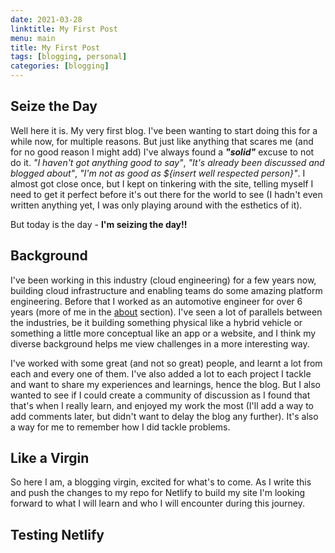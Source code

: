 ```yaml
---
date: 2021-03-28
linktitle: My First Post
menu: main
title: My First Post
tags: [blogging, personal]
categories: [blogging]
---
```


## Seize the Day

Well here it is. My very first blog. I've been wanting to start doing this for a while now, for multiple reasons. But just like anything that scares me (and for no good reason I might add) I've always found a _**"solid"**_ excuse to not do it. _"I haven't got anything good to say"_, _"It's already been discussed and blogged about"_, _"I'm not as good as ${insert well respected person}"_. I almost got close once, but I kept on tinkering with the site, telling myself I need to get it perfect before it's out there for the world to see (I hadn't even written anything yet, I was only playing around with the esthetics of it).

But today is the day - **I'm seizing the day!!**

## Background

I've been working in this industry (cloud engineering) for a few years now, building cloud infrastructure and enabling teams do some amazing platform engineering. Before that I worked as an automotive engineer for over 6 years (more of me in the [about](/about) section). I've seen a lot of parallels between the industries, be it building something physical like a hybrid vehicle or something a little more conceptual like an app or a website, and I think my diverse background helps me view challenges in a more interesting way. 

I've worked with some great (and not so great) people, and learnt a lot from each and every one of them. I've also added a lot to each project I tackle and want to share my experiences and learnings, hence the blog. But I also wanted to see if I could create a community of discussion as I found that that's when I really learn, and enjoyed my work the most (I'll add a way to add comments later, but didn't want to delay the blog any further). It's also a way for me to remember how I did tackle problems.

## Like a Virgin

So here I am, a blogging virgin, excited for what's to come. As I write this and push the changes to my repo for Netlify to build my site I'm looking forward to what I will learn and who I will encounter during this journey.

## Testing Netlify
